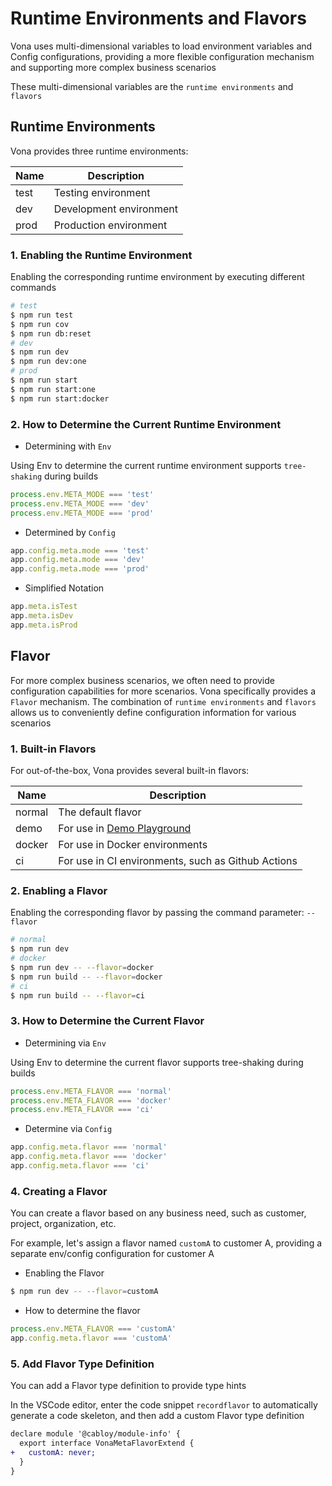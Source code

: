 # Runtime Environments and Flavors

Vona uses multi-dimensional variables to load environment variables and Config configurations, providing a more flexible configuration mechanism and supporting more complex business scenarios

These multi-dimensional variables are the `runtime environments` and `flavors`

## Runtime Environments

Vona provides three runtime environments:

|Name|Description|
|--|--|
|test|Testing environment|
|dev|Development environment|
|prod|Production environment|

### 1. Enabling the Runtime Environment

Enabling the corresponding runtime environment by executing different commands

``` bash
# test
$ npm run test
$ npm run cov
$ npm run db:reset
# dev
$ npm run dev
$ npm run dev:one
# prod
$ npm run start
$ npm run start:one
$ npm run start:docker
```

### 2. How to Determine the Current Runtime Environment

* Determining with `Env`

Using Env to determine the current runtime environment supports `tree-shaking` during builds

``` typescript
process.env.META_MODE === 'test'
process.env.META_MODE === 'dev'
process.env.META_MODE === 'prod'
```

* Determined by `Config`

``` typescript
app.config.meta.mode === 'test'
app.config.meta.mode === 'dev'
app.config.meta.mode === 'prod'
```

* Simplified Notation

``` typescript
app.meta.isTest
app.meta.isDev
app.meta.isProd
```

## Flavor

For more complex business scenarios, we often need to provide configuration capabilities for more scenarios. Vona specifically provides a `Flavor` mechanism. The combination of `runtime environments` and `flavors` allows us to conveniently define configuration information for various scenarios

### 1. Built-in Flavors

For out-of-the-box, Vona provides several built-in flavors:

|Name|Description|
|--|--|
|normal|The default flavor|
|demo|For use in [Demo Playground](../../start/demo.md)|
|docker|For use in Docker environments|
|ci|For use in CI environments, such as Github Actions|

### 2. Enabling a Flavor

Enabling the corresponding flavor by passing the command parameter: `--flavor`

``` bash
# normal
$ npm run dev
# docker
$ npm run dev -- --flavor=docker
$ npm run build -- --flavor=docker
# ci
$ npm run build -- --flavor=ci
```

### 3. How to Determine the Current Flavor

* Determining via `Env`

Using Env to determine the current flavor supports tree-shaking during builds

``` typescript
process.env.META_FLAVOR === 'normal'
process.env.META_FLAVOR === 'docker'
process.env.META_FLAVOR === 'ci'
```

* Determine via `Config`

``` typescript
app.config.meta.flavor === 'normal'
app.config.meta.flavor === 'docker'
app.config.meta.flavor === 'ci'
```

### 4. Creating a Flavor

You can create a flavor based on any business need, such as customer, project, organization, etc.

For example, let's assign a flavor named `customA` to customer A, providing a separate env/config configuration for customer A

* Enabling the Flavor

``` bash
$ npm run dev -- --flavor=customA
```

* How to determine the flavor

``` typescript
process.env.META_FLAVOR === 'customA'
app.config.meta.flavor === 'customA'
```

### 5. Add Flavor Type Definition

You can add a Flavor type definition to provide type hints

In the VSCode editor, enter the code snippet `recordflavor` to automatically generate a code skeleton, and then add a custom Flavor type definition

``` diff
declare module '@cabloy/module-info' {
  export interface VonaMetaFlavorExtend {
+   customA: never;
  }
}
```
